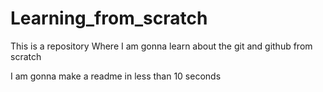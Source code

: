 # Learning_from_scratch
This is a repository Where I am gonna learn about the git and github from scratch

I am gonna make a readme in less than 10 seconds
